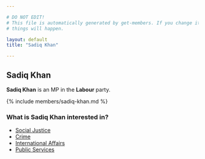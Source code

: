 ```yaml
---

# DO NOT EDIT!
# This file is automatically generated by get-members. If you change it, bad
# things will happen.

layout: default
title: "Sadiq Khan"

---
```


## Sadiq Khan

**Sadiq Khan** is an MP in the **Labour** party.

{% include members/sadiq-khan.md %}

### What is Sadiq Khan interested in?


* [Social Justice](/interests/social-justice.html)
* [Crime](/interests/crime.html)
* [International Affairs](/interests/international-affairs.html)
* [Public Services](/interests/public-services.html)
